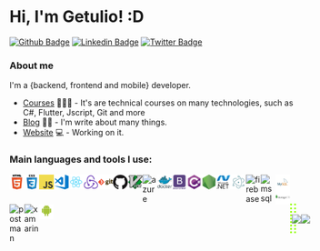 # Hi, I'm Getulio! :D

[![Github Badge](https://img.shields.io/badge/-Github-000?style=flat-square&logo=Github&logoColor=white&link=https://github.com/getrojob)](https://github.com/getrojob)
[![Linkedin Badge](https://img.shields.io/badge/-LinkedIn-blue?style=flat-square&logo=Linkedin&logoColor=white&link=https://www.linkedin.com/in/getuliorodriguez/)](https://www.linkedin.com/in/getuliorodriguez/)
[![Twitter Badge](https://img.shields.io/badge/-Twitter-1ca0f1?style=flat-square&labelColor=1ca0f1&logo=twitter&logoColor=white&link=https://twitter.com/getrojob)](https://twitter.com/getrojob)


### About me
I'm a {backend, frontend and mobile} developer.

- [Courses](https://#) 👨🏼‍🏫 - It's are technical courses on many technologies, such as C#, Flutter, Jscript, Git and more
- [Blog](https://#) ✍🏼 - I'm write about many things.
- [Website](#) 💻 - Working on it.


### Main languages and tools I use:
<p>
<img align="left" alt="HTML" height="26px" src="https://raw.githubusercontent.com/github/explore/80688e429a7d4ef2fca1e82350fe8e3517d3494d/topics/html/html.png" />
<img align="left" alt="css" height="26px" src="https://raw.githubusercontent.com/github/explore/80688e429a7d4ef2fca1e82350fe8e3517d3494d/topics/css/css.png" />
<img align="left" alt="JavaScript" height="26px" src="https://raw.githubusercontent.com/github/explore/80688e429a7d4ef2fca1e82350fe8e3517d3494d/topics/javascript/javascript.png" />
</p>
<p>
<img align="left" alt="Visual Studio Code" width="26px" src="https://raw.githubusercontent.com/github/explore/80688e429a7d4ef2fca1e82350fe8e3517d3494d/topics/visual-studio-code/visual-studio-code.png" />
<img align="left" alt="React" height="26px" src="https://raw.githubusercontent.com/github/explore/80688e429a7d4ef2fca1e82350fe8e3517d3494d/topics/react/react.png" />
<img align="left" alt="Redux" height="26px" src="https://raw.githubusercontent.com/github/explore/80688e429a7d4ef2fca1e82350fe8e3517d3494d/topics/redux/redux.png" />

<img align="left" alt="Git" height="26px" src="https://raw.githubusercontent.com/github/explore/80688e429a7d4ef2fca1e82350fe8e3517d3494d/topics/git/git.png" />
<img align="left" alt="GitHub" height="26px" src="https://raw.githubusercontent.com/github/explore/78df643247d429f6cc873026c0622819ad797942/topics/github/github.png" />
<img align="left" alt="Vim" height="26px" src="https://raw.githubusercontent.com/github/explore/80688e429a7d4ef2fca1e82350fe8e3517d3494d/topics/vim/vim.png" />
<img align="left" alt="azure" width="26" src="https://www.vectorlogo.zone/logos/microsoft_azure/microsoft_azure-icon.svg"  />
<img align="left" alt="docker" width="26" src="https://raw.githubusercontent.com/devicons/devicon/master/icons/docker/docker-original-wordmark.svg"  />
  </p>
<p>
  
<img align="left" alt="bootstrap" width="26" src="https://raw.githubusercontent.com/devicons/devicon/master/icons/bootstrap/bootstrap-plain-wordmark.svg"  /> 
<img align="left" alt="csharp" width="26" src="https://raw.githubusercontent.com/devicons/devicon/master/icons/csharp/csharp-original.svg"/> 
<img align="left" alt="Node.js" width="26px" src="https://raw.githubusercontent.com/github/explore/80688e429a7d4ef2fca1e82350fe8e3517d3494d/topics/nodejs/nodejs.png" />
<img align="left" alt="dotnet" width="26" src="https://raw.githubusercontent.com/devicons/devicon/master/icons/dot-net/dot-net-original-wordmark.svg"  />
<img align="left" alt="electron" width="26" src="https://raw.githubusercontent.com/devicons/devicon/master/icons/electron/electron-original.svg"  /> 
<img align="left" alt="firebase" width="26" src="https://www.vectorlogo.zone/logos/firebase/firebase-icon.svg"  /> 
<img align="left" alt="mssql" width="26" src="https://www.svgrepo.com/show/303229/microsoft-sql-server-logo.svg"  /> 
<img align="left" alt="MySQL" width="26px" src="https://raw.githubusercontent.com/github/explore/80688e429a7d4ef2fca1e82350fe8e3517d3494d/topics/mysql/mysql.png" />
<img align="left" alt="MongoDB" width="26px" src="https://raw.githubusercontent.com/github/explore/80688e429a7d4ef2fca1e82350fe8e3517d3494d/topics/mongodb/mongodb.png" />
<img align="left" alt="postman" width="26" src="https://www.vectorlogo.zone/logos/getpostman/getpostman-icon.svg" />
<img align="left" alt="xamarin" width="26" src="https://raw.githubusercontent.com/detain/svg-logos/780f25886640cef088af994181646db2f6b1a3f8/svg/xamarin.svg"  />
<img align="left" alt="android" width="26" src="https://raw.githubusercontent.com/devicons/devicon/master/icons/android/android-original-wordmark.svg" />
  
  
</p>
<br><br><br>
<div style='display: flex;align-items: stretch; border:3px dotted #9F0'>
<div>
  
  <p align="center">
  <a href="https://github.com/anuraghazra/github-readme-stats">
    <img
      align="center"
      height="165"
      src="https://github-readme-stats.vercel.app/api?username=getrojob&count_private=true&show_icons=true&custom_title=Github%20Status&hide=issues&theme=algolia"
    />
  </a>
</p>
  </div>
  <div>
<p align="center">  <img align="center" src="https://github-readme-stats.vercel.app/api/top-langs/?username=getrojob&layout=compact&theme=algolia" />
</p> 

